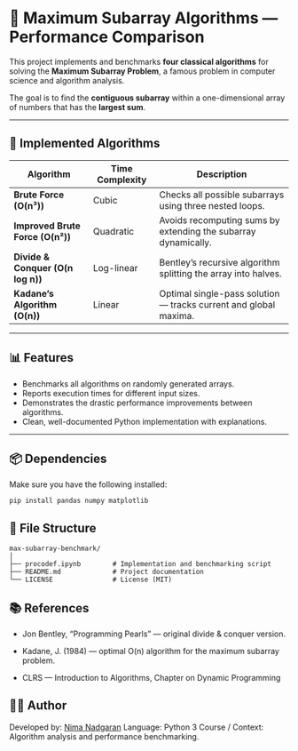 # 🧠 Maximum Subarray Algorithms — Performance Comparison

This project implements and benchmarks **four classical algorithms** for solving the **Maximum Subarray Problem**, a famous problem in computer science and algorithm analysis.  

The goal is to find the **contiguous subarray** within a one-dimensional array of numbers that has the **largest sum**.

---

## 🚀 Implemented Algorithms

| Algorithm | Time Complexity | Description |
|------------|----------------|--------------|
| **Brute Force (O(n³))** | Cubic | Checks all possible subarrays using three nested loops. |
| **Improved Brute Force (O(n²))** | Quadratic | Avoids recomputing sums by extending the subarray dynamically. |
| **Divide & Conquer (O(n log n))** | Log-linear | Bentley’s recursive algorithm splitting the array into halves. |
| **Kadane’s Algorithm (O(n))** | Linear | Optimal single-pass solution — tracks current and global maxima. |

---

## 📊 Features

- Benchmarks all algorithms on randomly generated arrays.  
- Reports execution times for different input sizes.  
- Demonstrates the drastic performance improvements between algorithms.  
- Clean, well-documented Python implementation with explanations.  

---

## 📦 Dependencies

Make sure you have the following installed:
```
pip install pandas numpy matplotlib
```

## 🧮 File Structure
```
max-subarray-benchmark/
│
├── procodef.ipynb        # Implementation and benchmarking script
├── README.md             # Project documentation
└── LICENSE               # License (MIT)
```

## 📚 References

- Jon Bentley, “Programming Pearls” — original divide & conquer version.

- Kadane, J. (1984) — optimal O(n) algorithm for the maximum subarray problem.

- CLRS — Introduction to Algorithms, Chapter on Dynamic Programming

## 🧑‍💻 Author

Developed by: [Nima Nadgaran](https://github.com/NimaNadgaran)
Language: Python 3
Course / Context: Algorithm analysis and performance benchmarking.
